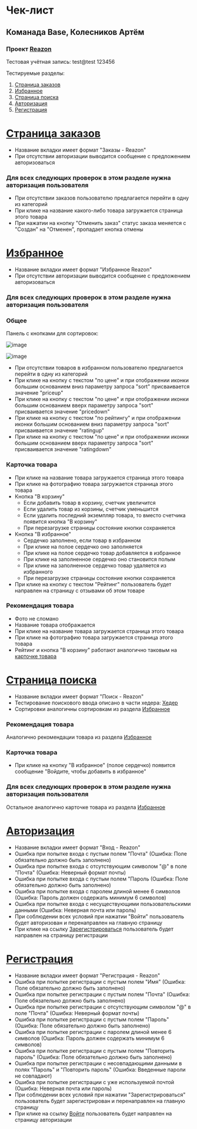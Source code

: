 # Чек-лист
## Команада Base, Колесников Артём
### Проект [Reazon](https://reazon.ru)

Тестовая учётная запись:
test@test
123456

Тестируемые разделы:
1. [Страница заказов](https://github.com/EuphoriaAbsorber/homework-3-spring-2023/blob/main/Base-Artem-Kolesnikov.md#%D1%81%D1%82%D1%80%D0%B0%D0%BD%D0%B8%D1%86%D0%B0-%D0%B7%D0%B0%D0%BA%D0%B0%D0%B7%D0%BE%D0%B2)
2. [Избранное](https://github.com/EuphoriaAbsorber/homework-3-spring-2023/blob/main/Base-Artem-Kolesnikov.md#%D0%B8%D0%B7%D0%B1%D1%80%D0%B0%D0%BD%D0%BD%D0%BE%D0%B5)
3. [Страница поиска](https://github.com/EuphoriaAbsorber/homework-3-spring-2023/blob/main/Base-Artem-Kolesnikov.md#%D1%81%D1%82%D1%80%D0%B0%D0%BD%D0%B8%D1%86%D0%B0-%D0%BF%D0%BE%D0%B8%D1%81%D0%BA%D0%B0)
4. [Авторизация](https://github.com/EuphoriaAbsorber/homework-3-spring-2023/blob/main/Base-Artem-Kolesnikov.md#%D0%B0%D0%B2%D1%82%D0%BE%D1%80%D0%B8%D0%B7%D0%B0%D1%86%D0%B8%D1%8F)
5. [Регистрация](https://github.com/EuphoriaAbsorber/homework-3-spring-2023/blob/main/Base-Artem-Kolesnikov.md#%D1%80%D0%B5%D0%B3%D0%B8%D1%81%D1%82%D1%80%D0%B0%D1%86%D0%B8%D1%8F)

# [Страница заказов](https://www.reazon.ru/orders)
  - Название вкладки имеет формат "Заказы - Reazon"
  - При отсутствии авторизации выводится сообщение с предложением авторизоваться
  ### Для всех следующих проверок в этом разделе нужна авторизация пользователя
  - При отсутствии заказов пользователю предлагается перейти в одну из категорий
  - При клике на название какого-либо товара загружается страница этого товара
  - При нажатии на кнопку "Отменить заказ" статус заказа меняется с "Создан" на "Отменен", пропадает кнопка отмены
  
# [Избранное](https://www.reazon.ru/user/favorites)

- Название вкладки имеет формат "Избранное Reazon"
- При отсутствии авторизации выводится сообщение с предложением авторизоваться
 ### Для всех следующих проверок в этом разделе нужна авторизация пользователя
 ### Общее
Панель с кнопками для сортировок:

 ![image](https://user-images.githubusercontent.com/65418582/235716181-3eeadec4-28c9-45b5-a2ba-4b8191879d4e.png)

 ![image](https://user-images.githubusercontent.com/65418582/235716424-e7bb68b5-b07a-4d5f-be83-5260cee2ea0b.png)

 - При отсутствии товаров в избранном пользователю предлагается перейти в одну из категорий
 - При клике на кнопку с текстом "по цене" и при отображении иконки большим основанием вниз параметру запроса "sort" присваивается значение "priceup"
 - При клике на кнопку с текстом "по цене" и при отображении иконки большим основанием вверх параметру запроса "sort" присваивается значение "pricedown"
 - При клике на кнопку с текстом "по рейтингу" и при отображении иконки большим основанием вниз параметру запроса "sort" присваивается значение "ratingup"
 - При клике на кнопку с текстом "по цене" и при отображении иконки большим основанием вверх параметру запроса "sort" присваивается значение "ratingdown"
### Карточка товара
 - При клике на название товара загружается страница этого товара
 - При клике на фотографию товара загружается страница этого товара
 - Кнопка "В корзину"
     - Если добавить товар в корзину, счетчик увеличится
     - Если удалить товар из корзины, счетчик уменьшится
     - Если удалить последний экземпляр товара, то вместо счетчика появится кнопка "В корзину"
     - При перезагрузке страницы состояние кнопки сохраняется
 - Кнопка "В избранное"
     - Сердечко заполнено, если товар в избранном
     - При клике на полое сердечко оно заполняется
     - При клике на полое сердечко товар добавляется в избранное
     - При клике на заполненное сердечко оно становится полым
     - При клике на заполненное сердечко товар удаляется из избранного
     - При перезагрузке страницы состояние кнопки сохраняется
  - При клике на кнопку с текстом "Рейтинг" пользователь будет направлен на страницу с отзывами об этом товаре
### Рекомендация товара
- Фото не сломано
- Название товара отображается
- При клике на название товара загружается страница этого товара
- При клике на фотографию товара загружается страница этого товара
- Рейтинг и кнопка "В корзину" работают аналогично таковым на [карточке товара](https://github.com/EuphoriaAbsorber/homework-3-spring-2023/blob/main/Base-Artem-Kolesnikov.md#%D0%BA%D0%B0%D1%80%D1%82%D0%BE%D1%87%D0%BA%D0%B0-%D1%82%D0%BE%D0%B2%D0%B0%D1%80%D0%B0)

# [Страница поиска](https://www.reazon.ru/search?q=%D1%82%D0%B5%D0%BB)
  - Название вкладки имеет формат "Поиск - Reazon"
  - Тестирование поискового ввода описано в части хедера:
  [Хедер](https://github.com/tUnknownLegend/check-list-TP/blob/main/Base-Vlad-Pinevich.md#%D1%85%D0%B5%D0%B4%D0%B5%D1%80)
  - Сортировки аналогичны сортировкам из раздела [Избранное](https://github.com/EuphoriaAbsorber/homework-3-spring-2023/blob/main/Base-Artem-Kolesnikov.md#%D0%B8%D0%B7%D0%B1%D1%80%D0%B0%D0%BD%D0%BD%D0%BE%D0%B5)
  ### Рекомендация товара
  Аналогично рекомендации товара из раздела [Избранное](https://github.com/EuphoriaAbsorber/homework-3-spring-2023/blob/main/Base-Artem-Kolesnikov.md#%D0%B8%D0%B7%D0%B1%D1%80%D0%B0%D0%BD%D0%BD%D0%BE%D0%B5)
  
  ### Карточка товара
  - При клике на кнопку "В избранное" (полое сердечко) появится сообщение "Войдите, чтобы добавить в избранное"
  ### Для всех следующих проверок в этом разделе нужна авторизация пользователя
  Остальное аналогично карточке товара из раздела [Избранное](https://github.com/EuphoriaAbsorber/homework-3-spring-2023/blob/main/Base-Artem-Kolesnikov.md#%D0%B8%D0%B7%D0%B1%D1%80%D0%B0%D0%BD%D0%BD%D0%BE%D0%B5)
  

# [Авторизация](https://www.reazon.ru/login)
  - Название вкладки имеет формат "Вход - Reazon"
  - Ошибка при попытке входа с пустым полем "Почта" (Ошибка: Поле обязательно должно быть заполнено)
  - Ошибка при попытке входa с отсутствующим символом "@" в поле "Почта" (Ошибка: Неверный формат почты)
  - Ошибка при попытке входa с пустым полем "Пароль (Ошибка: Поле обязательно должно быть заполнено)
  - Ошибка при попытке входa с паролем длиной менее 6 символов (Ошибка: Пароль должен содержать минимум 6 символов)
  - Ошибка при попытке входa с несуществующими пользовательскими данными (Ошибка: Неверная почта или пароль)
  - При соблюдении всех условий при нажатии "Войти" пользователь будет авторизован и перенаправлен на главную страницу
  - При клике на ссылку [Зарегистрироваться](https://www.reazon.ru/signup) пользователь будет направлен на страницу регистрации

# [Регистрация](https://www.reazon.ru/signup)
  - Название вкладки имеет формат "Регистрация - Reazon"
  - Ошибка при попытке регистрации с пустым полем "Имя" (Ошибка: Поле обязательно должно быть заполнено)
  - Ошибка при попытке регистрации с пустым полем "Почта" (Ошибка: Поле обязательно должно быть заполнено)
  - Ошибка при попытке регистрации с отсутствующим символом "@" в поле "Почта" (Ошибка: Неверный формат почты)
  - Ошибка при попытке регистрации с пустым полем "Пароль" (Ошибка: Поле обязательно должно быть заполнено)
  - Ошибка при попытке регистрации с паролем длиной менее 6 символов (Ошибка: Пароль должен содержать минимум 6 символов)
  - Ошибка при попытке регистрации с пустым полем "Повторить пароль" (Ошибка: Поле обязательно должно быть заполнено)
  - Ошибка при попытке регистрации с несовпадающими данными в полях "Пароль" и "Повторить пароль" (Ошибка: Введенные пароли не совпадают)
  - Ошибка при попытке регистрации с уже используемой почтой (Ошибка: Неверная почта или пароль)
  - При соблюдении всех условий при нажатии "Зарегистрироваться" пользователь будет зарегистрирован и перенаправлен на главную страницу
  - При клике на ссылку [Войти](https://www.reazon.ru/login) пользователь будет направлен на страницу авторизации
